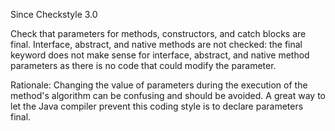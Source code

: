 Since Checkstyle 3.0

Check that parameters for methods, constructors, and catch blocks are
final. Interface, abstract, and native methods are not checked: the final
keyword does not make sense for interface, abstract, and native method
parameters as there is no code that could modify the parameter.

Rationale: Changing the value of parameters during the execution of
the method's algorithm can be confusing and should be avoided. A
great way to let the Java compiler prevent this coding style is to
declare parameters final.
